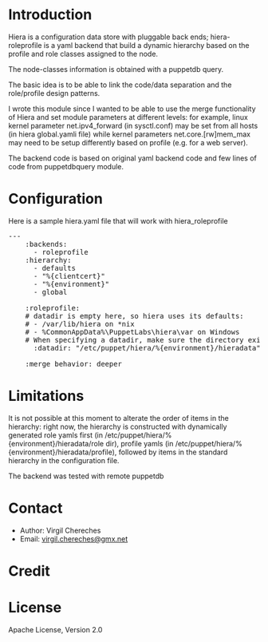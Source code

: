 Introduction
============

Hiera is a configuration data store with pluggable back ends; hiera-roleprofile is a yaml backend that build a dynamic hierarchy based on the profile and role classes assigned to the node.

The node-classes information is obtained with a puppetdb query.

The basic idea is to be able to link the code/data separation and the role/profile design patterns.

I wrote this module since I wanted to be able to use the merge functionality of Hiera and set module parameters at different levels: for example, linux kernel parameter net.ipv4_forward (in sysctl.conf) may be set from all hosts (in hiera global.yamli file) while kernel parameters net.core.[rw]mem_max may need to be setup differently based on profile (e.g. for a web server).

The backend code is based on original yaml backend code and few lines of code from puppetdbquery module.


Configuration
=============
Here is a sample hiera.yaml file that will work with hiera_roleprofile

<pre>
---
    :backends:
      - roleprofile
    :hierarchy:
      - defaults
      - "%{clientcert}"
      - "%{environment}"
      - global
    
    :roleprofile:
    # datadir is empty here, so hiera uses its defaults:
    # - /var/lib/hiera on *nix
    # - %CommonAppData%\PuppetLabs\hiera\var on Windows
    # When specifying a datadir, make sure the directory exists.
      :datadir: "/etc/puppet/hiera/%{environment}/hieradata"
    
    :merge_behavior: deeper
</pre>



Limitations
============

It is not possible at this moment to alterate the order of items in the hierarchy: right now, the hierarchy is constructed with dynamically generated role yamls first (in /etc/puppet/hiera/%{environment}/hieradata/role dir), profile yamls (in /etc/puppet/hiera/%{environment}/hieradata/profile), followed by items in the standard hierarchy in the configuration file.

The backend was tested with remote puppetdb

Contact
=======

* Author: Virgil Chereches
* Email: virgil.chereches@gmx.net

Credit
=======



License
=======
Apache License, Version 2.0
